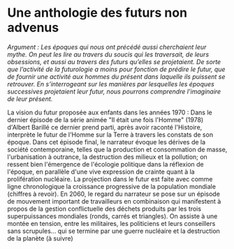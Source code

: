 # Une anthologie des futurs non advenus

_Argument : Les époques qui nous ont précédé aussi cherchaient leur mythe. On peut les lire au travers du soucis qui les traversait, de leurs obsessions, et aussi au travers des futurs qu’elles se projetaient. De sorte que l’activité de la futurologie a moins pour fonction de prédire le futur, que de fournir une activité aux hommes du présent dans laquelle ils puissent se retrouver. En s’interrogeant sur les manières par lesquelles les époques successives projetaient leur futur, nous pourrons comprendre l’imaginaire de leur présent._

La vision du futur proposée aux enfants dans les années 1970 : Dans le dernier épisode de la série animée "Il était une fois l'Homme" \(1978\) d'Albert Barillé ce dernier prend parti, après avoir raconté l'Histoire, interprète le futur de l'Homme sur la Terre à travers les constats de son époque. Dans cet épisode final, le narrateur évoque les dérives de la société contemporaine, telles que la production et consommation de masse, l'urbanisation à outrance, la destruction des milieux et la pollution; on ressent bien l'émergence de l'écologie politique dans la réflexion de l'époque, en parallèle d'une vive expression de crainte quant à la prolifération nucléaire. La projection dans le futur est faite avec comme ligne chronologique la croissance progressive de la population mondiale \(chiffres à revoir\). En 2060, le regard du narrateur se pose sur un épisode de mouvement important de travailleurs en combinaison qui manifestent à propos de la gestion conflictuelle des déchets produits par les trois superpuissances mondiales \(ronds, carrés et triangles\). On assiste à une montée en tension, entre les militaires, les politiciens et leurs conseillers sans scrupules... qui se termine par une guerre nucléaire et la destruction de la planète \(à suivre\)

